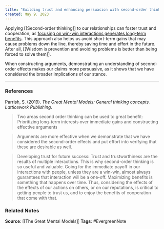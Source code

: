 ```yaml
---
title: "Building trust and enhancing persuasion with second-order thinking"
created: May 9, 2023
---
```


Applying [[Second-order thinking]] to our relationships can foster trust and cooperation, as [focusing on win-win interactions generates long-term benefits](https://twitter.com/dickiebush/status/1655226056394039301). This approach also helps us avoid short-term gains that may cause problems down the line, thereby saving time and effort in the future. After all, [[Wisdom is prevention and avoiding problems is better than being forced to solve them]]. 

When constructing arguments, demonstrating an understanding of second-order effects makes our claims more persuasive, as it shows that we have considered the broader implications of our stance.

---
### References

Parrish, S. (2019). _The Great Mental Models: General thinking concepts. Latticework Publishing_.

> Two areas second order thinking can be used to great benefit: Prioritizing long-term interests over immediate gains and constructing effective arguments

> Arguments are more effective when we demonstrate that we have considered the second-order effects and put effort into verifying that these are desirable as well. 

> Developing trust for future success: Trust and trustworthiness are the results of multiple interactions. This is why second-order thinking is so useful and valuable. Going for the immediate payoff in our interactions with people, unless they are a win-win, almost always guarantees that interaction will be a one-off. Maximizing benefits is something that happens over time. Thus, considering the effects of the effects of our actions on others, or on our reputations, is critical to getting people to trust us, and to enjoy the benefits of cooperation that come with that.

### Related Notes
**Source**: [[The Great Mental Models]]
**Tags**: #EvergreenNote